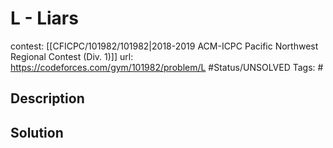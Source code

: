 # L - Liars

contest: [[CFICPC/101982/101982|2018-2019 ACM-ICPC Pacific Northwest Regional Contest (Div. 1)]]
url: https://codeforces.com/gym/101982/problem/L
#Status/UNSOLVED
Tags: #

## Description

## Solution

